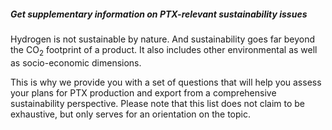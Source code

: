 ##### Get supplementary information on PTX-relevant sustainability issues

Hydrogen is not sustainable by nature. And sustainability goes far beyond the CO<sub>2</sub> footprint of a product. It also includes other environmental as well as socio-economic dimensions.

This is why we provide you with a set of questions that will help you assess your plans for PTX production and export from a comprehensive sustainability perspective. Please note that this list does not claim to be exhaustive, but only serves for an orientation on the topic.

